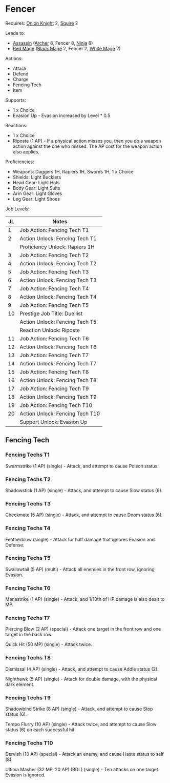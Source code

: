 # Fencer

Requires: [Onion Knight](/Jobs/JobDetails/OnionKnight.md) 2, [Squire](/Jobs/JobDetails/Squire.md) 2

Leads to:

- [Assassin](/Jobs/JobDetails/Assassin.md) ([Archer](/Jobs/JobDetails/Archer.md) 8, Fencer 8, [Ninja](/Jobs/JobDetails/Ninja.md) 8)
- [Red Mage](/Jobs/JobDetails/RedMage.md) ([Black Mage](/Jobs/JobDetails/BlackMage.md) 2, Fencer 2, [White Mage](/Jobs/JobDetails/WhiteMage.md) 2)

Actions:

- Attack
- Defend
- Charge
- Fencing Tech
- Item

Supports:

- 1 x Choice
- Evasion Up - Evasion increased by Level * 0.5

Reactions:

- 1 x Choice
- Riposte (1 AP) - If a physical action misses you, then you do a weapon action against the one who missed. The AP cost for the weapon action also applies.

Proficiencies:

- Weapons: Daggers 1H, Rapiers 1H, Swords 1H, 1 x Choice
- Shields: Light Bucklers
- Head Gear: Light Hats
- Body Gear: Light Suits
- Arm Gear: Light Gloves
- Leg Gear: Light Shoes

Job Levels:

| JL | Notes |
| --- | --- |
| 1 | Job Action: Fencing Tech T1
| 2 | Action Unlock: Fencing Tech T1
|   | Proficiency Unlock: Rapiers 1H
| 3 | Job Action: Fencing Tech T2
| 4 | Action Unlock: Fencing Tech T2
| 5 | Job Action: Fencing Tech T3
| 6 | Action Unlock: Fencing Tech T3
| 7 | Job Action: Fencing Tech T4
| 8 | Action Unlock: Fencing Tech T4
| 9 | Job Action: Fencing Tech T5
| 10 | Prestige Job Title: Duellist
|    | Action Unlock: Fencing Tech T5
|    | Reaction Unlock: Riposte
| 11 | Job Action: Fencing Tech T6
| 12 | Action Unlock: Fencing Tech T6
| 13 | Job Action: Fencing Tech T7
| 14 | Action Unlock: Fencing Tech T7
| 15 | Job Action: Fencing Tech T8
| 16 | Action Unlock: Fencing Tech T8
| 17 | Job Action: Fencing Tech T9
| 18 | Action Unlock: Fencing Tech T9
| 19 | Job Action: Fencing Tech T10
| 20 | Action Unlock: Fencing Tech T10
|    | Support Unlock: Evasion Up

## Fencing Tech

### Fencing Techs T1

Swarmstrike (1 AP) (single) - Attack, and attempt to cause Poison status.

### Fencing Techs T2

Shadowstick (1 AP) (single) - Attack, and attempt to cause Slow status (6).

### Fencing Techs T3

Checkmate (5 AP) (single) - Attack, and attempt to cause Doom status (6).

### Fencing Techs T4

Featherblow (single) - Attack for half damage that ignores Evasion and Defense.

### Fencing Techs T5

Swallowtail (5 AP) (multi) - Attack all enemies in the front row, ignoring Evasion.

### Fencing Techs T6

Manastrike (1 AP) (single) - Attack, and 1/10th of HP damage is also dealt to MP.

### Fencing Techs T7

Piercing Blow (2 AP) (special) - Attack one target in the front row and one target in the back row.

Quick Hit (50 MP) (single) - Attack twice.

### Fencing Techs T8

Dismissal (4 AP) (single) - Attack, and attempt to cause Addle status (2).

Nighthawk (5 AP) (single) - Attack for double damage, with the physical dark element.

### Fencing Techs T9

Shadowbind Strike (8 AP) (single) - Attack, and attempt to cause Stop status (6).

Tempo Flurry (10 AP) (single) - Attack twice, and attempt to cause Slow status (6) on each successful hit.

### Fencing Techs T10

Dervish (10 AP) (special) - Attack an enemy, and cause Haste status to self (8).

Ultima Masher (32 MP, 20 AP) (BDL) (single) - Ten attacks on one target. Evasion is ignored.

